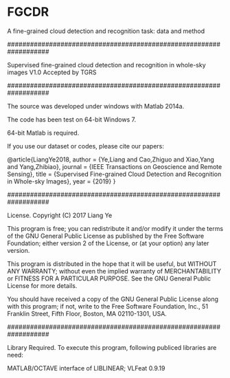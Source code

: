 # FGCDR
A fine-grained cloud detection and recognition task: data and method

###################################################################

Supervised fine-grained cloud detection and recognition 
in whole-sky images 
V1.0
Accepted by TGRS

###################################################################

The source was developed under windows with Matlab 2014a.

The code has been test on 64-bit Windows 7.

64-bit Matlab is required.

If you use our dataset or codes, please cite our papers:

@article{LiangYe2018,
	author = {Ye,Liang and Cao,Zhiguo and Xiao,Yang and Yang,Zhibiao},
	journal = {IEEE Transactions on Geoscience and Remote Sensing},
	title = {Supervised Fine-grained Cloud Detection and Recognition in Whole-sky Images},
	year = {2019}
}

###################################################################

License.
Copyright (C) 2017 Liang Ye

This program is free; you can redistribute it and/or modify it under the terms of the GNU General Public License as published by the Free Software Foundation; either version 2 of the License, or (at your option) any later version.

This program is distributed in the hope that it will be useful, but WITHOUT ANY WARRANTY; without even the implied warranty of MERCHANTABILITY or FITNESS FOR A PARTICULAR PURPOSE. See the GNU General Public License for more details.

You should have received a copy of the GNU General Public License along with this program; if not, write to the Free Software Foundation, Inc., 51 Franklin Street, Fifth Floor, Boston, MA 02110-1301, USA.

###################################################################

Library Required.
To execute this program, following publiced libraries are need:

MATLAB/OCTAVE interface of LIBLINEAR;
VLFeat 0.9.19
